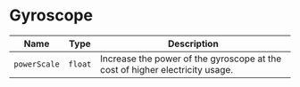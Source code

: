 # Gyroscope

|Name|Type|Description|
|--|--|--|
|`powerScale`|`float`|Increase the power of the gyroscope at the cost of higher electricity usage.|
